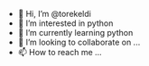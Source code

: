 - 👋 Hi, I’m @torekeldi
- 👀 I’m interested in python
- 🌱 I’m currently learning python
- 💞️ I’m looking to collaborate on ...
- 📫 How to reach me ...

<!---
torekeldi/torekeldi is a ✨ special ✨ repository because its `README.md` (this file) appears on your GitHub profile.
You can click the Preview link to take a look at your changes.
--->
